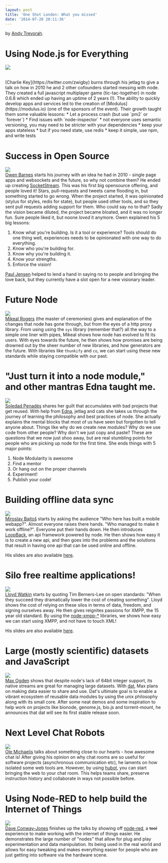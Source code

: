 ```yaml
---
layout: post
title: 'One Shot London: What you missed'
date: '2014-07-20 20:11:36'
---
```


by [Andy Trevorah](https://twitter.com/trevorah).

# Using Node.js for Everything
![](https://avatars1.githubusercontent.com/u/354440?s=250)

<br>
[Charlie Key](https://twitter.com/zwigby) burns through his jetlag to give a talk on how in 2010 he and 2 other cofounders started messing with node. They created a full javascript multiplayer game (tic-tac-together) in node 0.6.8 which ended up having an uptime of 2 years (!). The ability to quickly develop apps and services led to the creation of [Modulus](https://modulus.io) (one of the sponsors of the event). Their growth taught them some valuable lessons:
<!--more-->
* Let a process crash (but use `pm2` or `forever`)
* Find issues with `node-inspector`
* not everyone uses semantic versioning, you may need to be stricter with your dependencies
* keep your apps stateless
* but if you need state, use redis
* keep it simple, use npm, and write tests

# Success in Open Source
![](https://avatars0.githubusercontent.com/u/169364?s=250)
<br>
[Owen Barnes](https://twitter.com/temporalwave) starts his journey with an idea he had in 2010 - single page apps and websockets and the future, so why not combine them? He ended up creating [SocketStream](http://socketstream.com/). This was his first big opensource offering, and people loved it! Stars, pull-requests and tweets came flooding in, but something started to go wrong. When the project started, it was opinionated (stylus for styles, redis for state), but people used other tools, and so they sent pull requests adding support for them. Who could say no to that? Sadly the vision became diluted, the project became bloated, and it was no longer fun. Sure people liked it, but noone *loved* it anymore. Owen explained his 5 big lessons:

1. Know what you're building. Is it a tool or experience? Tools should do one thing well, experiences needs to be opinionated with one way to do everything.
2. Know who you're building for.
3. Know why you're building it.
4. Know your strengths.
5. Enforce the vision!

[Paul Jensen](https://twitter.com/paulbjensen) helped to lend a hand in saying no to people and bringing the love back, but they currently have a slot open for a new visionary leader.

# Future Node
![](https://avatars0.githubusercontent.com/u/579?s=250)
<br>
[Mikeal Rogers](https://twitter.com/mikeal) (the master of ceremonies) gives and explanation of the changes that node has gone through, but from the eyes of a http proxy library. From using using the `sys` library (remember that?) all the way to a simple one liner with pipes, Mikeal shows how node has evolved to fit its users. With eyes towards the future, he then shows how promises are being drowned out by the sheer number of new libraries, and how generators are the future. With libraries like `thunkify` and `co`, we can start using these new standards while staying compatible with our past.

# "Just turn it into a node module," and other mantras Edna taught me.
![](https://avatars1.githubusercontent.com/u/5609?s=250)
<br>
[Soledad Penadés](https://twitter.com/supersole) shares her guilt that accumulates with bad projects that get reused. With help from [Edna](https://twitter.com/dnapiranha), jetlag and cats she takes us through the journey of learning the philosophy and best practices of node. She actually explains the mental blocks that most of us have seen but forgotten to tell anyone about. Things like why do we create new modules? Why do we use code from other people? Why don't we just copy and paste? These are questions that we now just shoo away, but are real stumbling points for people who are picking up node for the first time. She ends things with 5 major points:

1. Node Modularity is awesome
2. Find a mentor
3. Or hang out on the proper channels
4. Experiment!
5. Publish your code!

# Building offline data sync
![](https://avatars1.githubusercontent.com/u/1140553?s=250)
<br>
[Miroslav Bajtoš](https://twitter.com/bajtos) starts by asking the audience "Who here has built a mobile webapp?". Almost everyone raises there hands. "Who managed to make it work offline?". Everyone put their hands down. He then introduces [LoopBack](http://loopback.io), an api framework powered by node. He then shows how easy it is to create a new api, and then goes into the problems and the solutions that result in having one api that can be used online and offline.

His slides are also available [here](http://www.slideshare.net/Bajtos/2014-07offline-data-sync-in-loop-back).

# Silo free realtime applications!
![](https://avatars3.githubusercontent.com/u/271622?s=250)
<br>
[Lloyd Watkin](https://twitter.com/lloydwatkin) starts by quoting Tim Berners-Lee on open standards: "When they succeed they dramatically lower the cost of creating something". Lloyd shows the cost of relying on these silos in terms of data, freedom, and signing ourselves away. He then gives reignites passions for XMPP, the 15 year old standard. By using the [node-xmpp-*](https://github.com/node-xmpp/node-xmpp) libraries, we shows how easy we can start using XMPP, and not have to touch XML!

His slides are also available [here](http://talks.evilprofessor.co.uk/nodeconf-london-oneshot).

# Large (mostly scientific) datasets and JavaScript
![](https://avatars1.githubusercontent.com/u/39759?s=250)
<br>
[Max Ogden](https://twitter.com/maxogden) shows that despite node's lack of 64bit integer support, its native streams are great for managing large datasets. With [dat](http://dat-data.com), Max plans on making data easier to share and use. Dat's ultimate goal is to enable a vibrant ecosystem of reusable data modules by using the unix philosophy along with its small core. After some neat demos and some inspiration to help work on projects like bionode, genome.js, bio.js and torrent-mount, he announces that dat will see its first stable release soon.

# Next Level Chat Robots
![](https://avatars1.githubusercontent.com/u/584259?s=250)
<br>
[Ole Michaelis](https://twitter.com/CodeStars) talks about something close to our hearts - how awesome chat is! After giving his opinion on why chat rooms are so useful for software projects (asynchronous communication etc), he laments on how isolated some web tools are. However, by using [hubot](https://hubot.github.com), you can start bringing the web to your chat room. This helps teams share, preserve instruction history and collaborate in ways not possible before.


# Using Node-RED to help build the Internet of Things
![](https://avatars0.githubusercontent.com/u/5375409?s=250)
<br>
[Dave Conway-Jones](https://twitter.com/ceejay) finishes up the talks by showing off [node-red](http://nodered.org), a ~~tool~~ experience to make working with the internet of things easier. He demonstrates the large number of "nodes" that allow for plug and play experimentation and data manipulation. Its being used in the real world and allows for easy tweaking and makes everything easier for people who are just getting into software via the hardware scene.
